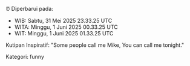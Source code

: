 ⏰ Diperbarui pada:
- WIB: Sabtu, 31 Mei 2025 23.33.25 UTC
- WITA: Minggu, 1 Juni 2025 00.33.25 UTC
- WIT: Minggu, 1 Juni 2025 01.33.25 UTC

Kutipan Inspiratif:
"Some people call me Mike, You can call me tonight."


Kategori: funny

